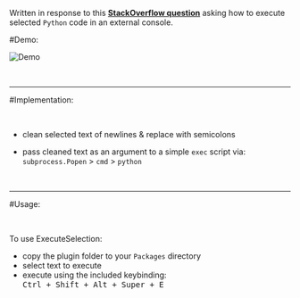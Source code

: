 Written in response to this [__StackOverflow question__](http://stackoverflow.com/questions/36620919/sublime-text-package-that-runs-selected-code-to-a-console) asking how to execute selected `Python` code in an external console.

#Demo:

![Demo](https://raw.githubusercontent.com/Enteleform/-SCRIPTS-/master/SublimeText/%5BMisc%5D/%5BProof%20Of%20Concept%5D%20Execute%20Seleciton/Demo.gif)

&nbsp;

-----

#Implementation:

&nbsp;

* clean selected text of newlines & replace with semicolons

* pass cleaned text as an argument to a simple `exec` script via:  
`subprocess.Popen` > `cmd` > `python`

&nbsp;

-----

#Usage:

&nbsp;

To use ExecuteSelection:

* copy the plugin folder to your `Packages` directory
* select text to execute
* execute using the included keybinding:  
<kbd>Ctrl + Shift + Alt + Super + E</kbd>
